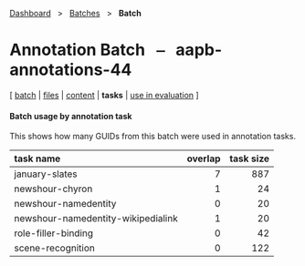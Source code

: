 [Dashboard](../../index.md)  &nbsp; > &nbsp; [Batches](../index.md)  &nbsp; > &nbsp; ****Batch**** 
# Annotation Batch &nbsp; ⎯ &nbsp; aapb-annotations-44

\[ [batch](index.md) | [files](files.md) | [content](content.md) | **tasks** | [use in evaluation](evaluation.md) \]

#### Batch usage by annotation task

This shows how many GUIDs from this batch were used in annotation tasks.

| task name | overlap | task size |
| :------ | ------: | ------: |
| january-slates | 7 | 887 |
| newshour-chyron | 1 | 24 |
| newshour-namedentity | 0 | 20 |
| newshour-namedentity-wikipedialink | 1 | 20 |
| role-filler-binding | 0 | 42 |
| scene-recognition | 0 | 122 |
